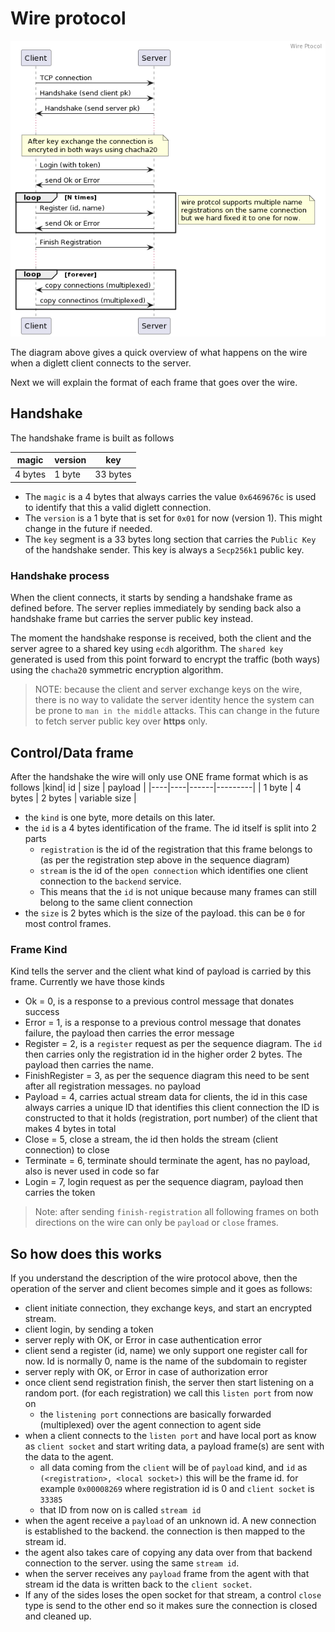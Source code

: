 # Wire protocol

![wire-protocol](img/wire.png)

The diagram above gives a quick overview of what happens on the wire when a diglett client connects to the server.

Next we will explain the format of each frame that goes over the wire.

## Handshake

The handshake frame is built as follows

| magic | version | key |
|-------|---------|-----|
| 4 bytes| 1 byte | 33 bytes |

- The `magic` is a 4 bytes that always carries the value `0x6469676c` is used to identify that this a valid diglett connection.
- The `version` is a 1 byte that is set for `0x01` for now (version 1). This might change in the future if needed.
- The `key` segment is a 33 bytes long section that carries the `Public Key` of the handshake sender. This key is always a `Secp256k1` public key.

### Handshake process

When the client connects, it starts by sending a handshake frame as defined before. The server replies immediately by sending back also a handshake frame but carries the server
public key instead.

The moment the handshake response is received, both the client and the server agree to a shared key using `ecdh` algorithm. The `shared key` generated is used from this point forward
to encrypt the traffic (both ways) using the `chacha20` symmetric encryption algorithm.

> NOTE: because the client and server exchange keys on the wire, there is no way to validate the server identity hence the system can be prone to `man in the middle` attacks. This can change
in the future to fetch server public key over **https** only.

## Control/Data frame

After the handshake the wire will only use ONE frame format which is as follows
|kind| id | size | payload |
|----|----|------|---------|
| 1 byte | 4 bytes | 2 bytes | variable size |

- the `kind` is one byte, more details on this later.
- the `id` is a 4 bytes identification of the frame. The id itself is split into 2 parts
  - `registration` is the id of the registration that this frame belongs to (as per the registration step above in the sequence diagram)
  - `stream` is the id of the `open connection` which identifies one client connection to the `backend` service.
  - This means that the `id` is not unique because many frames can still belong to the same client connection
- the `size` is 2 bytes which is the size of the payload. this can be `0` for most control frames.

### Frame Kind

Kind tells the server and the client what kind of payload is carried by this frame. Currently we have those kinds

- Ok = 0, is a response to a previous control message that donates success
- Error = 1, is a response to a previous control message that donates failure, the payload then carries the error message
- Register = 2, is a `register` request as per the sequence diagram. The `id` then carries only the registration id in the higher order 2 bytes. The payload then carries the name.
- FinishRegister = 3, as per the sequence diagram this need to be sent after all registration messages. no payload
- Payload = 4, carries actual stream data for clients, the id in this case always carries a unique ID that identifies this client connection the ID is constructed to that it holds (registration, port number) of the client that makes 4 bytes in total
- Close = 5, close a stream, the id then holds the stream (client connection) to close
- Terminate = 6, terminate should terminate the agent, has no payload, also is never used in code so far
- Login = 7, login request as per the sequence diagram, payload then carries the token

> Note: after sending `finish-registration` all following frames on both directions on the wire can only be `payload` or `close` frames.

## So how does this works

If you understand the description of the wire protocol above, then the operation of the server and client becomes simple and it goes as follows:

- client initiate connection, they exchange keys, and start an encrypted stream.
- client login, by sending a token
- server reply with OK, or Error in case authentication error
- client send a register (id, name) we only support one register call for now. Id is normally 0, name is the name of the subdomain to register
- server reply with OK, or Error in case of authorization error
- once client send registration finish, the server then start listening on a random port. (for each registration) we call this `listen port` from now on
  - the `listening port` connections are basically forwarded (multiplexed) over the agent connection to agent side
- when a client connects to the `listen port` and have local port as know as `client socket` and start writing data, a payload frame(s) are sent with the data to the agent.
  - all data coming from the `client` will be of `payload` kind, and `id` as `(<registration>, <local socket>)` this will be the frame id. for example `0x00008269` where registration id is 0 and `client socket` is `33385`
  - that ID from now on is called `stream id`
- when the agent receive a `payload` of an unknown id. A new connection is established to the backend. the connection is then mapped to the stream id.
- the agent also takes care of copying any data over from that backend connection to the server. using the same `stream id`.
- when the server receives any `payload` frame from the agent with that stream id the data is written back to the `client socket`.
- If any of the sides loses the open socket for that stream, a control `close` type is send to the other end so it makes sure the connection is closed and cleaned up.
